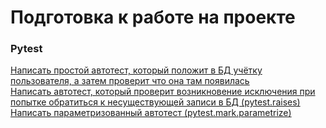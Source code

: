 # Подготовка к работе на проекте

### Pytest
[Написать простой автотест, который положит в БД учётку пользователя, а затем проверит что она там появилась](https://github.com/Amartyanov1974/preparation/blob/99861f14440e5f6f3c056b2ab52089dae5601c89/py_test/tests.py#L7)<br>
[Написать автотест, который проверит возникновение исключения при попытке обратиться к несуществующей записи в БД (pytest.raises)](https://github.com/Amartyanov1974/preparation/blob/a4756224b986e4e2d338934e95a0986fcb9da4c1/py_test/tests.py#L25)<br>
[Написать параметризованный автотест (pytest.mark.parametrize)](https://github.com/Amartyanov1974/preparation/blob/99861f14440e5f6f3c056b2ab52089dae5601c89/py_test/tests.py#L37)<br>
